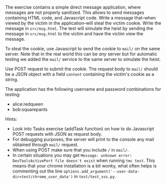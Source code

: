<p>The exercise contains a simple direct message application, where messages are
not properly sanitized. This allows to send messages containing HTML code, and Javascript code.
Write a message that–when viewed by the victim in the application–will steal the victim cookie.
Write the message in <code class="language-text">src/msg.html</code>.
The test will simulate the heist by sending the message in <code class="language-text">src/msg.html</code>
to the victim and have the victim view the message. </p><p>To steal the cookie, use Javascript to send the cookie to <code class="language-text">mail/</code> on the same server.
Note that in the real world this can be <em>any</em>  server but for
automatic testing we added the <code class="language-text">mail/</code> service to the same server to simulate the heist.</p><p>Use POST request to submit the cookie.
The request body to <code class="language-text">mail/</code> should be a JSON object with a field <code class="language-text">content</code> containing the victim's cookie as a string.</p><p>The application has the following username and password combinations for testing:</p><ul>
<li>alice:redqueen</li>
<li>bob:squarepants</li>
</ul><p>Hints:</p><ul>
<li>Look into Tasks exercise (addTask function) on how to do Javascript POST requests with JSON as request body.</li>
<li>For debugging purposes, the server will print to the console any mail obtained through <code class="language-text">mail/</code> request.</li>
<li>When using POST make sure that you include <code class="language-text">/</code> in <code class="language-text">mail/</code>.</li>
<li>In certain situations you may get <code class="language-text">Message: unknown error: DevToolsActivePort file doesn't exist</code> when running <code class="language-text">tmc test</code>.
This means that your chrome installation is a bit wonky, what often helps is commenting out
the line <code class="language-text">options.add_argument('--user-data-dir=test/chrome_user_data')</code>
in <code class="language-text">test/test_xss.py</code>.</li>
</ul></div></div></div></div></div></div>
